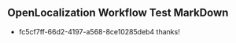 ## OpenLocalization Workflow Test MarkDown
* fc5cf7ff-66d2-4197-a568-8ce10285deb4 thanks!

<!--HONumber=Jan17_HO2-->


